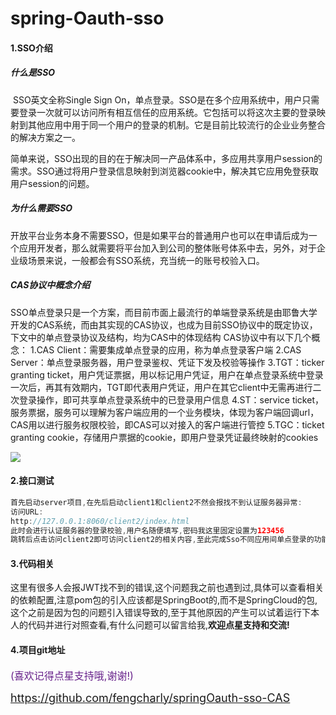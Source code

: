 # spring-Oauth-sso
#### 1.SSO介绍

#####   	什么是SSO

​	SSO英文全称Single Sign On，单点登录。SSO是在多个应用系统中，用户只需要登录一次就可以访问所有相互信任的应用系统。它包括可以将这次主要的登录映射到其他应用中用于同一个用户的登录的机制。它是目前比较流行的企业业务整合的解决方案之一。

​	简单来说，SSO出现的目的在于解决同一产品体系中，多应用共享用户session的需求。SSO通过将用户登录信息映射到浏览器cookie中，解决其它应用免登获取用户session的问题。

##### 	为什么需要SSO

​	开放平台业务本身不需要SSO，但是如果平台的普通用户也可以在申请后成为一个应用开发者，那么就需要将平台加入到公司的整体账号体系中去，另外，对于企业级场景来说，一般都会有SSO系统，充当统一的账号校验入口。

##### 	CAS协议中概念介绍

​	SSO单点登录只是一个方案，而目前市面上最流行的单端登录系统是由耶鲁大学开发的CAS系统，而由其实现的CAS协议，也成为目前SSO协议中的既定协议，下文中的单点登录协议及结构，均为CAS中的体现结构
CAS协议中有以下几个概念：
1.CAS Client：需要集成单点登录的应用，称为单点登录客户端
2.CAS Server：单点登录服务器，用户登录鉴权、凭证下发及校验等操作
3.TGT：ticker granting ticket，用户凭证票据，用以标记用户凭证，用户在单点登录系统中登录一次后，再其有效期内，TGT即代表用户凭证，用户在其它client中无需再进行二次登录操作，即可共享单点登录系统中的已登录用户信息
4.ST：service ticket，服务票据，服务可以理解为客户端应用的一个业务模块，体现为客户端回调url，CAS用以进行服务权限校验，即CAS可以对接入的客户端进行管控
5.TGC：ticket granting cookie，存储用户票据的cookie，即用户登录凭证最终映射的cookies

![](https://img2018.cnblogs.com/blog/1373932/201905/1373932-20190504102528208-1014155182.gif)



#### 2.接口测试

```java
首先启动server项目,在先后启动client1和client2不然会报找不到认证服务器异常:
访问URL:
http://127.0.0.1:8060/client2/index.html
此时会进行认证服务器的登录校验,用户名随便填写,密码我这里固定设置为123456
跳转后点击访问client2即可访问client2的相关内容,至此完成Sso不同应用间单点登录的功能
```

#### 3.代码相关

​	这里有很多人会报JWT找不到的错误,这个问题我之前也遇到过,具体可以查看相关的依赖配置,注意pom包的引入应该都是SpringBoot的,而不是SpringCloud的包,这个之前是因为包的问题引入错误导致的,至于其他原因的产生可以试着运行下本人的代码并进行对照查看,有什么问题可以留言给我,**欢迎点星支持和交流!**

#### 4.项目git地址

<font color=#68228B  size=3>(喜欢记得点星支持哦,谢谢!)</font> 

<font color=#EEB422   size=4>https://github.com/fengcharly/springOauth-sso-CAS</font>



